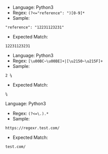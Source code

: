 * Language: Python3
* Regex: `(?<="reference": ")[0-9]*`
* Sample:
```
"reference": "12231123231"
```
* Expected Match:
```
12231123231
```

* Language: Python3
* Regex: `[\u00BC~\u00BE]+|[\u2150~\u215F]+`
* Sample:
```
2 ¼
```
* Expected Match:
```
¼
```

Language: Python3
* Regex: `(?<=\.).*`
* Sample:
```
https://regexr.test.com/
```
* Expected Match:
```
test.com/
```
